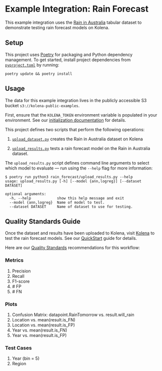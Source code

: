 # Example Integration: Rain Forecast

This example integration uses the
[Rain in Australia](https://www.kaggle.com/datasets/jsphyg/weather-dataset-rattle-package) tabular dataset to
demonstrate testing rain forecast models on Kolena.

## Setup

This project uses [Poetry](https://python-poetry.org/) for packaging and Python dependency management. To get started,
install project dependencies from [`pyproject.toml`](./pyproject.toml) by running:

```shell
poetry update && poetry install
```

## Usage

The data for this example integration lives in the publicly accessible S3 bucket `s3://kolena-public-examples`.

First, ensure that the `KOLENA_TOKEN` environment variable is populated in your environment. See our
[initialization documentation](https://docs.kolena.io/installing-kolena/#initialization) for details.

This project defines two scripts that perform the following operations:

1. [`upload_dataset.py`](rain_forecast/upload_dataset.py) creates the Rain in Australia dataset on Kolena

2. [`upload_results.py`](rain_forecast/upload_results.py) tests a rain forecast model on the Rain in Australia dataset.

The `upload_results.py` script defines command line arguments to select which model to evaluate — run using the
`--help` flag for more information:

```shell
$ poetry run python3 rain_forecast/upload_results.py --help
usage: upload_results.py [-h] [--model {ann,logreg}] [--dataset DATASET]

optional arguments:
  -h, --help            show this help message and exit
  --model {ann,logreg}  Name of model to test.
  --dataset DATASET     Name of dataset to use for testing.
```

## Quality Standards Guide

Once the dataset and results have been uploaded to Kolena, visit [Kolena](https://app.kolena.io/redirect/) to
test the rain forecast models. See our [QuickStart](https://docs.kolena.io/dataset/quickstart/) guide
for details.

Here are our [Quality Standards](https://docs.kolena.io/dataset/core-concepts/quality-standard/) recommendations for
this workflow:

### Metrics
1. Precision
2. Recall
3. F1-score
4. \# FP
5. \# FN


### Plots
1. Confusion Matrix: datapoint.RainTomorrow vs. result.will_rain
2. Location vs. mean(result.is_FN)
3. Location vs. mean(result.is_FP)
4. Year vs. mean(result.is_FN)
5. Year vs. mean(result.is_FP)

### Test Cases
1. Year (bin = 5)
2. Region
